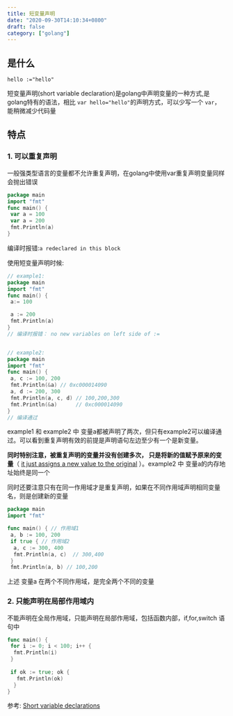 ```yaml
---
title: 短变量声明
date: "2020-09-30T14:10:34+0800"
draft: false
category: ["golang"]
---
```


## 是什么

`hello :="hello"`

短变量声明(short variable declaration)是golang中声明变量的一种方式,是golang特有的语法，相比 `var hello="hello"`的声明方式，可以少写一个 `var`，能稍微减少代码量

## 特点

### 1. 可以重复声明

一般强类型语言的变量都不允许重复声明，在golang中使用var重复声明变量同样会抛出错误

```go
package main
import "fmt"
func main() {
 var a = 100
 var a = 200
 fmt.Println(a)
}
```

编译时报错:`a redeclared in this block`

使用短变量声明时候:

```go
// example1:
package main
import "fmt"
func main() {
 a:= 100

 a := 200
 fmt.Println(a) 
}
// 编译时报错： no new variables on left side of :=


// example2: 
package main
import "fmt"
func main() {
 a, c := 100, 200
 fmt.Println(&a) // 0xc000014090
 a, d := 200, 300
 fmt.Println(a, c, d) // 100,200,300
 fmt.Println(&a)      // 0xc000014090
}
// 编译通过
```

example1 和  example2 中 变量a都被声明了两次，但只有example2可以编译通过。可以看到重复声明有效的前提是声明语句左边至少有一个是新变量。

**同时特别注意，被重复声明的变量并没有创建多次， 只是将新的值赋予原来的变量**（ [it just assigns a new value to the original](https://golang.org/ref/spec#Short_variable_declarations) ）。example2 中 变量a的内存地址始终是同一个

同时还要注意只有在同一作用域才是重复声明，如果在不同作用域声明相同变量名，则是创建新的变量

```go
package main
import "fmt"

func main() { // 作用域1
 a, b := 100, 200 
 if true { // 作用域2
  a, c := 300, 400
  fmt.Println(a, c)  // 300,400
 }
 fmt.Println(a, b) // 100,200 

```

上述 变量a 在两个不同作用域，是完全两个不同的变量

### 2. 只能声明在局部作用域内

不能声明在全局作用域，只能声明在局部作用域，包括函数内部，if,for,switch 语句中

```go
func main() {
 for i := 0; i < 100; i++ {
  fmt.Println(i)
 }
  
 if ok := true; ok {
   fmt.Println(ok)
  }
}
```

参考:
[Short variable declarations](https://golang.org/ref/spec#Short_variable_declarations)
